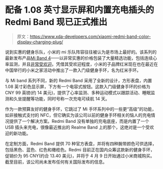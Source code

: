 # 配备 1.08 英寸显示屏和内置充电插头的 Redmi Band 现已正式推出

> 原文：<https://www.xda-developers.com/xiaomi-redmi-band-color-display-charging-plug/>

说到实惠的健身乐队，小米的 mi 乐队阵容往往被认为是市场上最好的。该系列的最新发布产品[Mi Band 4](https://www.xda-developers.com/tag/xiaomi-miband4/)——以非常实惠的价格包装了大量精选功能，包括连续心率监测，并且[非常受欢迎](https://www.xda-developers.com/xiaomi-mi-band-4-review-smart-fitness-tracker/)。凭借其受欢迎程度，小米的子品牌红米现在也在最近在中国举行的小米之家活动中推出了一款入门级健身手环，名为红米手环。

与 Mi band 系列不同，新的 Redmi Band 采用了全新的设计，方形表盘，内置 1.08 英寸彩色显示屏，下方有一个电容式按钮。这款入门级健身手环的价格为 CNY 99 英镑(约 14 美元)，提供了心率监测、多种运动模式以跟踪活动、睡眠监测和久坐提醒等功能，同时号称一次充电可续航 14 天。

作为一款预算友好的健身手环，它跳过了 Mi 手环系列中的一些更“高级”的功能，如非接触式支付的 NFC，但它确实为该公司以前的健身手环相关的恼人的充电情况提供了一个解决方案。Redmi Band 没有单独的充电底座，而是内置了一个 USB 插头来充电，很像最近推出的 Realme Band 上的那个，这绝对是一个受欢迎的新功能。

在定制方面，Redmi Band 提供 70 种官方表盘，并将有四种腕带颜色可供选择，包括黑色、蓝色、红色和橄榄色。Redmi 目前正在国内众筹这款新的健身手环，促销价为 95 CNY(约合 13.40 美元)，并将于 4 月 9 日开始通过小米商城购买。截至目前，该公司尚未发布任何有关国际发布的信息。